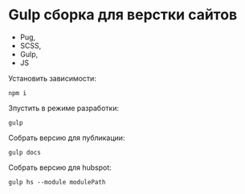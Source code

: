 # Gulp сборка для верстки сайтов

- Pug,
- SCSS,
- Gulp,
- JS

Установить зависимости:

```
npm i
```

Зпустить в режиме разработки:

```
gulp
```

Собрать версию для публикации:

```
gulp docs
```

Собрать версию для hubspot:

```
gulp hs --module modulePath
```
